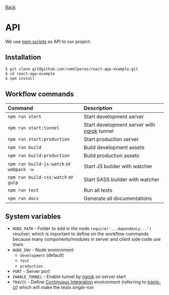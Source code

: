 [Back](./)

# API

We use [npm scripts](https://docs.npmjs.com/misc/scripts) as API to our project.

## Installation

```bash
$ git clone git@github.com:romelperez/react-app-example.git
$ cd react-app-example
$ npm install
```

## Workflow commands

| Command | Description    |
| :------ | :------------- |
| `npm run start` | Start development server |
| `npm run start:tunnel` | Start development server with [ngrok](https://ngrok.com) tunnel |
| `npm run start:production` | Start production server |
| `npm run build` | Build development assets |
| `npm run build:production` | Build production assets |
| `npm run build-js:watch` or `webpack -w` | Start JS builder with watcher |
| `npm run build-css:watch` or `gulp` | Start SASS builder with watcher |
| `npm run test` | Run all tests |
| `npm run docs` | Generate all documentations |

## System variables

- `NODE_PATH` - Folder to add in the node `require('...dependency...')` resolver, which is important to define on the workflow commands because many components/modules in server and client side code use them
- `NODE_ENV` - Node environment
  - `development` (default)
  - `test`
  - `production`
- `PORT` - Server port
- `ENABLE_TUNNEL` - Enable tunnel by [ngrok](https://ngrok.com) on server start
- `TRAVIS` - Define [Continuous Integration](https://en.wikipedia.org/wiki/Continuous_integration) environment (referring to [travis-ci](http://travis-ci.org)) which will make the tests _single-run_
